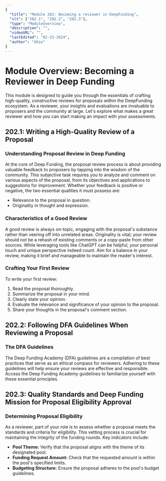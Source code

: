 ```yaml
---
{
  "title": "Module 202: Becoming a reviewer in DeepFunding",
  "slt": ["202.1", "202.2", "202.3"],
  "type": "ModuleOverview",
  "description": "",
  "videoURL": "",
  "lastEdited": "02-23-2024",
  "author": "Ubio"
}
---
```


# Module Overview: Becoming a Reviewer in Deep Funding

This module is designed to guide you through the essentials of crafting high-quality, constructive reviews for proposals within the DeepFunding ecosystem. As a reviewer, your insights and evaluations are invaluable to proposers and the community at large. Let's explore what makes a great reviewer and how you can start making an impact with your assessments.

## 202.1: Writing a High-Quality Review of a Proposal

### Understanding Proposal Review in Deep Funding

At the core of Deep Funding, the proposal review process is about providing valuable feedback to proposers by tapping into the wisdom of the community. This subjective task requires you to analyze and comment on various aspects of the proposal, from its objectives and applications to suggestions for improvement. Whether your feedback is positive or negative, the two essential qualities it must possess are:

- Relevance to the proposal in question.
- Originality in thought and expression.

### Characteristics of a Good Review

A good review is always on-topic, engaging with the proposal's substance rather than veering off into unrelated areas. Originality is vital; your review should not be a rehash of existing comments or a copy-paste from other sources. While leveraging tools like ChatGPT can be helpful, your personal touch and unique perspective indeed count. Aim for a balance in your review, making it brief and manageable to maintain the reader's interest.

### Crafting Your First Review

To write your first review:

1. Read the proposal thoroughly.
2. Summarize the proposal in your mind.
3. Clearly state your opinion.
4. Evaluate the relevance and significance of your opinion to the proposal.
5. Share your thoughts in the proposal's comment section.

## 202.2: Following DFA Guidelines When Reviewing a Proposal

### The DFA Guidelines

The Deep Funding Academy (DFA) guidelines are a compilation of best practices that serve as an ethical compass for reviewers. Adhering to these guidelines will help ensure your reviews are effective and responsible. Access the Deep Funding Academy guidelines to familiarize yourself with these essential principles.

## 202.3: Quality Standards and Deep Funding Mission for Proposal Eligibility Approval

### Determining Proposal Eligibility

As a reviewer, part of your role is to assess whether a proposal meets the standards and criteria for eligibility. This vetting process is crucial for maintaining the integrity of the funding rounds. Key indicators include:

- **Pool Theme:** Verify that the proposal aligns with the theme of its designated pool.
- **Funding Request Amount:** Check that the requested amount is within the pool's specified limits.
- **Budgeting Structure:** Ensure the proposal adheres to the pool's budget guidelines.

